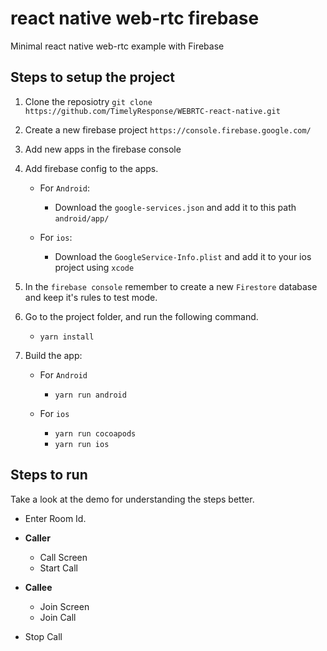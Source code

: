 # react native web-rtc firebase

Minimal react native web-rtc example with Firebase


## Steps to setup the project

1. Clone the reposiotry `git clone https://github.com/TimelyResponse/WEBRTC-react-native.git`

2. Create a new firebase project `https://console.firebase.google.com/`

3. Add new apps in the firebase console

4. Add firebase config to the apps.

    - For `Android`:
        - Download the `google-services.json` and add it to this path `android/app/`

    - For `ios`:
        - Download the `GoogleService-Info.plist` and add it to your ios project using `xcode`

5. In the `firebase console` remember to create a new `Firestore` database and keep it's rules to test mode.

6. Go to the project folder, and run the following command.

    - `yarn install`

7. Build the app:

    - For `Android`
        - `yarn run android`

    - For `ios`
        - `yarn run cocoapods`
        - `yarn run ios`

## Steps to run

Take a look at the demo for understanding the steps better.

- Enter Room Id.

- **Caller**

  - Call Screen
  - Start Call

- **Callee**

  - Join Screen
  - Join Call

- Stop Call
